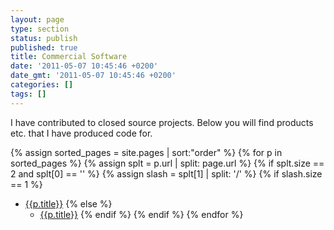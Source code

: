 ```yaml
---
layout: page
type: section
status: publish
published: true
title: Commercial Software
date: '2011-05-07 10:45:46 +0200'
date_gmt: '2011-05-07 10:45:46 +0200'
categories: []
tags: []
---
```


I have contributed to closed source projects. Below you will find products etc.
that I have produced code for.

{% assign sorted_pages = site.pages | sort:"order" %}
{% for p in sorted_pages %}
   {% assign splt = p.url | split: page.url %}
   {% if splt.size == 2 and splt[0] == '' %}
      {% assign slash = splt[1] | split: '/' %}
{% if slash.size == 1 %}      
- <a class="page-link" href="{{p.url | prepend: site.baseurl}}">{{p.title}}</a>
{% else %}
   - <a class="page-link" href="{{p.url | prepend: site.baseurl}}">{{p.title}}</a>
{% endif %}
   {% endif %}
{% endfor %}



<!-- <ul class="tuto">

{% assign sorted_pages = site.pages | sort:"order" %}
{% for p in sorted_pages %}
  {% assign splt = p.url | split: page.url %}
  {% if splt.size == 2 and splt[0] == '' %}
     {% assign slash = splt[1] | split: '/' %}
     	<li>
	<a class="page-link" href="{{p.url | prepend: site.baseurl}}">{{p.title}}</a>
	</li>
  {% endif %}
{% endfor %}

</ul> -->

